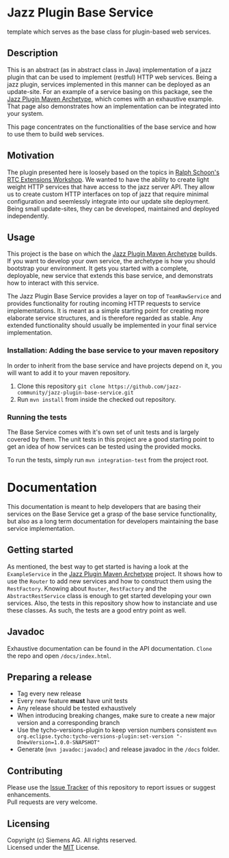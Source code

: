 # Jazz Plugin Base Service
template which serves as the base class for plugin-based web services.

## Description
This is an abstract (as in abstract class in Java) implementation of a jazz plugin that can be used to implement (restful) HTTP web services. Being a jazz plugin, services implemented in this manner can be deployed as an update-site. For an example of a service basing on this package, see the [Jazz Plugin Maven Archetype](https://github.com/jazz-community/jazz-plugin-maven-archetype), which comes with an exhaustive example. That page also demonstrates how an implementation can be integrated into your system.

This page concentrates on the functionalities of the base service and how to use them to build web services.

## Motivation
The plugin presented here is loosely based on the topics in [Ralph Schoon's RTC Extensions Workshop](https://rsjazz.wordpress.com/2017/03/17/updated-rtc-extensions-workshop-for-rtc-6-0-3/). We wanted to have the ability to create light weight HTTP services that have access to the jazz server API. They allow us to create custom HTTP interfaces on top of jazz that require minimal configuration and seemlessly integrate into our update site deployment. Being small update-sites, they can be developed, maintained and deployed independently.

## Usage
This project is the base on which the [Jazz Plugin Maven Archetype](https://github.com/jazz-community/jazz-plugin-maven-archetype) builds. If you want to develop your own service, the archetype is how you should bootstrap your environment. It gets you started with a complete, deployable, new service that extends this base service, and demonstrats how to interact with this service.

The Jazz Plugin Base Service provides a layer on top of `TeamRawService` and provides functionality for routing incoming HTTP requests to service implementations. It is meant as a simple starting point for creating more elaborate service structures, and is therefore regarded as stable. Any extended functionality should usually be implemented in your final service implementation.

### Installation: Adding the base service to your maven repository
In order to inherit from the base service and have projects depend on it, you will want to add it to your maven repository.

1. Clone this repository `git clone https://github.com/jazz-community/jazz-plugin-base-service.git`
2. Run `mvn install` from inside the checked out repository.

### Running the tests
The Base Service comes with it's own set of unit tests and is largely covered by them. The unit tests in this project are a good starting point to get an idea of how services can be tested using the provided mocks.

To run the tests, simply run `mvn integration-test` from the project root.

# Documentation
This documentation is meant to help developers that are basing their services on the Base Service get a grasp of the base service functionality, but also as a long term documentation for developers maintaining the base service implementation.

## Getting started
As mentioned, the best way to get started is having a look at the `ExampleService` in the [Jazz Plugin Maven Archetype](https://github.com/jazz-community/jazz-plugin-maven-archetype) project. It shows how to use the `Router` to add new services and how to construct them using the `RestFactory`. Knowing about `Router`, `RestFactory` and the `AbstractRestService` class is enough to get started developing your own services. Also, the tests in this repository show how to instanciate and use these classes. As such, the tests are a good entry point as well.

## Javadoc
Exhaustive documentation can be found in the API documentation. `Clone` the repo and open `/docs/index.html`.

## Preparing a release
* Tag every new release
* Every new feature **must** have unit tests
* Any release should be tested exhaustively
* When introducing breaking changes, make sure to create a new major version and a corresponding branch
* Use the tycho-versions-plugin to keep version numbers consistent
    `mvn org.eclipse.tycho:tycho-versions-plugin:set-version "-DnewVersion=1.0.0-SNAPSHOT"`
* Generate (`mvn javadoc:javadoc`) and release javadoc in the `/docs` folder.

## Contributing
Please use the [Issue Tracker](https://github.com/jazz-community/jazz-plugin-base-service/issues) of this repository to report issues or suggest enhancements.<br>
Pull requests are very welcome.

## Licensing
Copyright (c) Siemens AG. All rights reserved.<br>
Licensed under the [MIT](https://github.com/jazz-community/jazz-plugin-base-service/blob/master/LICENSE) License.


